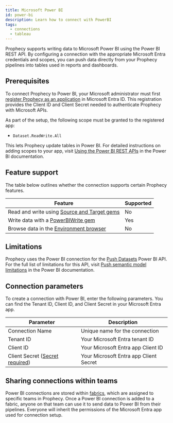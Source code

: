 ```yaml
---
title: Microsoft Power BI
id: power-bi
description: Learn how to connect with PowerBI
tags:
  - connections
  - tableau
---
```


Prophecy supports writing data to Microsoft Power BI using the Power BI REST API. By configuring a connection with the appropriate Microsoft Entra credentials and scopes, you can push data directly from your Prophecy pipelines into tables used in reports and dashboards.

## Prerequisites

To connect Prophecy to Power BI, your Microsoft administrator must first [register Prophecy as an application](https://learn.microsoft.com/en-us/graph/auth/auth-concepts#register-the-application) in Microsoft Entra ID. This registration provides the Client ID and Client Secret needed to authenticate Prophecy with Microsoft APIs.

As part of the setup, the following scope must be granted to the registered app:

- `Dataset.ReadWrite.All`

This lets Prophecy update tables in Power BI. For detailed instructions on adding scopes to your app, visit [Using the Power BI REST APIs](https://learn.microsoft.com/en-us/rest/api/power-bi/#scopes) in the Power BI documentation.

## Feature support

The table below outlines whether the connection supports certain Prophecy features.

| Feature                                                                        | Supported |
| ------------------------------------------------------------------------------ | --------- |
| Read and write using [Source and Target gems](/analysts/source-target)         | No        |
| Write data with a [PowerBIWrite gem](/analysts/power-bi-write)                 | Yes       |
| Browse data in the [Environment browser](/analysts/project-editor#environment) | No        |

## Limitations

Prophecy uses the Power BI connection for the [Push Datasets](https://learn.microsoft.com/en-us/rest/api/power-bi/push-datasets) Power BI API. For the full list of limitations for this API, visit [Push semantic model limitations](https://learn.microsoft.com/en-us/power-bi/developer/embedded/push-datasets-limitations) in the Power BI documentation.

## Connection parameters

To create a connection with Power BI, enter the following parameters. You can find the Tenant ID, Client ID, and Client Secret in your Microsoft Entra app.

| Parameter                                                                 | Description                            |
| ------------------------------------------------------------------------- | -------------------------------------- |
| Connection Name                                                           | Unique name for the connection         |
| Tenant ID                                                                 | Your Microsoft Entra tenant ID         |
| Client ID                                                                 | Your Microsoft Entra app Client ID     |
| Client Secret ([Secret required](docs/administration/secrets/secrets.md)) | Your Microsoft Entra app Client Secret |

## Sharing connections within teams

Power BI connections are stored within [fabrics](docs/administration/fabrics/prophecy-fabrics/prophecy-fabrics.md), which are assigned to specific teams in Prophecy. Once a Power BI connection is added to a fabric, anyone on that team can use it to send data to Power BI from their pipelines. Everyone will inherit the permissions of the Microsoft Entra app used for connection setup.
